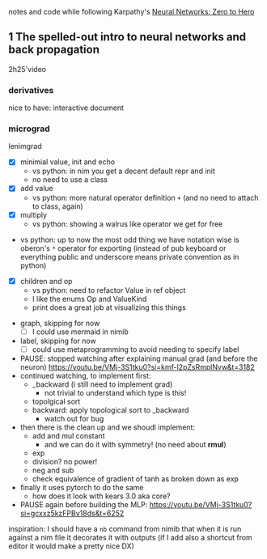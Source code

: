 notes and code while following Karpathy's
[Neural Networks: Zero to Hero](https://karpathy.ai/zero-to-hero.html)

## 1 The spelled-out intro to neural networks and back propagation

2h25'video

### derivatives

nice to have: interactive document

### micrograd

lenimgrad
- [x] minimial value, init and echo
  - vs python: in nim you get a decent default repr and init
  - no need to use a class
- [x] add value
  - vs python: more natural operator definition `+` (and no need to attach to class, again)
- [x] multiply
  - vs python: showing a walrus like operator we get for free
- vs python: up to now the most odd thing we have notation wise is oberon's `*` operator for exporting (instead of pub keyboard or everything public and underscore means private convention as in python)
- [x] children and op
  - vs python: need to refactor Value in ref object
  - I like the enums Op and ValueKind
  - print does a great job at visualizing this things
- graph, skipping for now
  - [ ] I could use mermaid in nimib
- label, skipping for now
  - [ ] could use metaprogramming to avoid needing to specify label
- PAUSE: stopped watching after explaining manual grad (and before the neuron)
https://youtu.be/VMj-3S1tku0?si=kmf-l2pZsRmplNvw&t=3182
- continued watching, to implement first:
  - _backward (i still need to implement grad)
    - not trivial to understand which type is this!
  - topolgical sort
  - backward: apply topological sort to _backward
    - watch out for bug
- then there is the clean up and we shoudl implement:
  - add and mul constant
    - and we can do it with symmetry! (no need about __rmul__)
  - exp
  - division? no power!
  - neg and sub
  - check equivalence of gradient of tanh as broken down as exp
- finally it uses pytorch to do the same
  - how does it look with kears 3.0 aka core?
- PAUSE again before building the MLP: https://youtu.be/VMj-3S1tku0?si=gcxxz5kzFPBv18ds&t=6252


inspiration: I should have a `nb` command from nimib that when it is run against a nim file it decorates it with outputs
(if I add also a shortcut from editor it would make a pretty nice DX)
